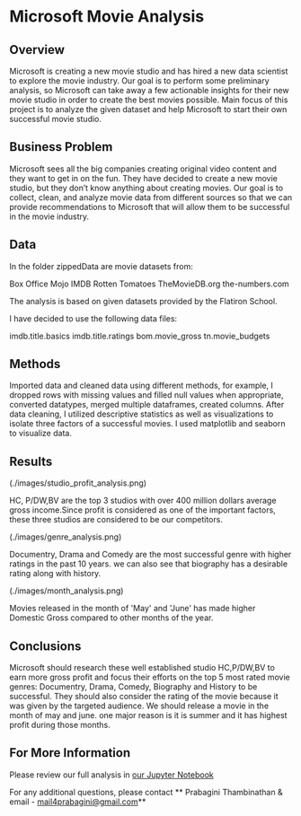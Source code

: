 # Microsoft Movie Analysis



## Overview

Microsoft is creating a new movie studio and has hired a new data scientist to explore the movie industry. Our goal is to perform some preliminary analysis, so Microsoft can take away a few actionable insights for their new movie studio in order to create the best movies possible. Main focus of this project is to analyze the given dataset and help Microsoft to start their own successful movie studio. 

## Business Problem

Microsoft sees all the big companies creating original video content and they want to get in on the fun. They have decided to create a new movie studio, but they don’t know anything about creating movies. Our goal is to collect, clean, and analyze movie data from different sources so that we can provide recommendations to Microsoft that will allow them to be successful in the movie industry.  


## Data

In the folder zippedData are movie datasets from:

Box Office Mojo
IMDB
Rotten Tomatoes
TheMovieDB.org
the-numbers.com

The analysis is based on given datasets provided by the Flatiron School.

I have decided to use the following data files:

imdb.title.basics
imdb.title.ratings
bom.movie_gross
tn.movie_budgets


## Methods

Imported data and cleaned data using different methods, for example, I dropped rows with missing values and filled null values when appropriate, converted datatypes, merged multiple dataframes, created columns. After data cleaning, I utilized descriptive statistics as well as visualizations to isolate three factors of a successful movies. I used matplotlib and seaborn to visualize data.


## Results

(./images/studio_profit_analysis.png)

HC, P/DW,BV are the top 3 studios with over 400 million dollars average gross income.Since profit is considered as one of the important factors, these three studios are considered to be our competitors.

(./images/genre_analysis.png)

Documentry, Drama and Comedy are the most successful genre with higher ratings in the past 10 years. we can also see that biography has a desirable rating along with history.

(./images/month_analysis.png)

Movies released in the month of 'May' and 'June' has made higher Domestic Gross compared to other months of the year.

## Conclusions

Microsoft should research these well established studio HC,P/DW,BV to earn more gross profit and focus their efforts on the top 5 most rated movie genres: Documentry, Drama, Comedy, Biography and History to be successful. They should also consider the rating of the movie because it was given by the targeted audience. We should release a movie in the month of may and june. one major reason is it is summer and it has highest profit during those months.

## For More Information

Please review our full analysis in [our Jupyter Notebook](./Microsoft-Movie-Analysis.ipynb) 

For any additional questions, please contact ** Prabagini Thambinathan & email - mail4prabagini@gmail.com**

